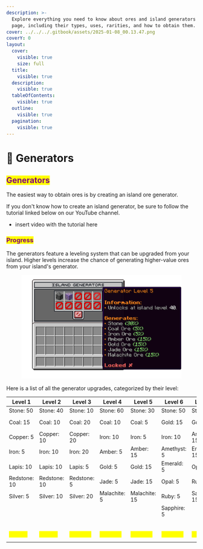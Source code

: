 ```yaml
---
description: >-
  Explore everything you need to know about ores and island generators on this
  page, including their types, uses, rarities, and how to obtain them.
cover: ../../../.gitbook/assets/2025-01-08_00.13.47.png
coverY: 0
layout:
  cover:
    visible: true
    size: full
  title:
    visible: true
  description:
    visible: true
  tableOfContents:
    visible: true
  outline:
    visible: true
  pagination:
    visible: true
---
```


# 🌋 Generators

## <mark style="color:purple;">Generators</mark>

The easiest way to obtain ores is by creating an island ore generator.

If you don't know how to create an island generator, be sure to follow the tutorial linked below on our YouTube channel.

* insert video with the tutorial here

### <mark style="color:purple;">Progress</mark>

The generators feature a leveling system that can be upgraded from your island. Higher levels increase the chance of generating higher-value ores from your island's generator.

<figure><img src="../../../.gitbook/assets/Screenshot 2025-04-18 183228.png" alt="" width="563"><figcaption></figcaption></figure>

Here is a list of all the generator upgrades, categorized by their level:

<table data-full-width="true"><thead><tr><th>Level 1</th><th>Level 2</th><th>Level 3</th><th>Level 4</th><th>Level 5</th><th>Level 6</th><th>Level 7</th><th>Level 8</th><th>Level 9</th><th>Level 10</th></tr></thead><tbody><tr><td>Stone: 50</td><td>Stone: 40</td><td>Stone: 10</td><td>Stone: 60</td><td>Stone: 30</td><td>Stone: 50</td><td>Stone: 20</td><td>Stone: 40</td><td>Stone: 10</td><td>Stone: 30</td></tr><tr><td>Coal: 15</td><td>Coal: 10</td><td>Coal: 20</td><td>Coal: 10</td><td>Coal: 5</td><td>Gold: 15</td><td>Gold: 5</td><td>Gold: 15</td><td>Adamantium: 15</td><td>Gold: 13</td></tr><tr><td>Copper: 5</td><td>Copper: 10</td><td>Copper: 20</td><td>Iron: 10</td><td>Iron: 5</td><td>Iron: 10</td><td>Amethyst: 15</td><td>Ruby: 15</td><td>Diamond: 15</td><td>Ruby: 13</td></tr><tr><td>Iron: 5</td><td>Iron: 10</td><td>Iron: 20</td><td>Amber: 5</td><td>Amber: 15</td><td>Amethyst: 5</td><td>Emerald: 15</td><td>Adamantium: 5</td><td>Iridium: 15</td><td>Diamond: 13</td></tr><tr><td>Lapis: 10</td><td>Lapis: 10</td><td>Lapis: 5</td><td>Gold: 5</td><td>Gold: 15</td><td>Emerald: 5</td><td>Opal: 15</td><td>Diamond: 5</td><td>Platinum: 15</td><td>Arcanite: 10</td></tr><tr><td>Redstone: 10</td><td>Redstone: 10</td><td>Redstone: 5</td><td>Jade: 5</td><td>Jade: 15</td><td>Opal: 5</td><td>Ruby: 15</td><td>Iridium: 5</td><td>Titanium: 15</td><td>Mythril: 10</td></tr><tr><td>Silver: 5</td><td>Silver: 10</td><td>Silver: 20</td><td>Malachite: 5</td><td>Malachite: 15</td><td>Ruby: 5</td><td>Sapphire: 15</td><td>Platinum: 5</td><td>Tungsten: 15</td><td>Onyx: 10</td></tr><tr><td></td><td></td><td></td><td></td><td></td><td>Sapphire: 5</td><td></td><td>Titanium: 5</td><td></td><td>Obsidium: 1</td></tr><tr><td></td><td></td><td></td><td></td><td></td><td></td><td></td><td>Tungsten: 5</td><td></td><td></td></tr><tr><td><mark style="color:yellow;"><strong>Level 1</strong></mark></td><td><mark style="color:yellow;"><strong>Level 5</strong></mark></td><td><mark style="color:yellow;"><strong>Level 10</strong></mark></td><td><mark style="color:yellow;"><strong>Level 20</strong></mark></td><td><mark style="color:yellow;"><strong>Level 40</strong></mark></td><td><mark style="color:yellow;"><strong>Level 60</strong></mark></td><td><mark style="color:yellow;"><strong>Level 80</strong></mark></td><td><mark style="color:yellow;"><strong>Level 100</strong></mark></td><td><mark style="color:yellow;"><strong>Level 125</strong></mark></td><td><mark style="color:yellow;"><strong>Level 150</strong></mark></td></tr></tbody></table>
